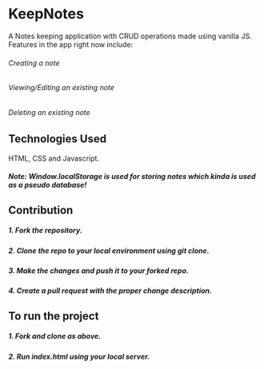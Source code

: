 # KeepNotes
A Notes keeping application with CRUD operations made using vanilla JS. Features in the app right now include:

###### Creating a note
###### Viewing/Editing an existing note
###### Deleting an existing note


## Technologies Used
HTML, CSS and Javascript.

##### Note: Window.localStorage is used for storing notes which kinda is used as a pseudo database!

## Contribution
##### 1. Fork the repository.
##### 2. Clone the repo to your local environment using git clone.
##### 3. Make the changes and push it to your forked repo.
##### 4. Create a pull request with the proper change description.

## To run the project
##### 1. Fork and clone as above.
##### 2. Run index.html using your local server.


